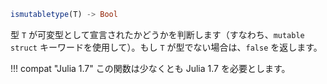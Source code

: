 ```julia
ismutabletype(T) -> Bool
```

型 `T` が可変型として宣言されたかどうかを判断します（すなわち、`mutable struct` キーワードを使用して）。もし `T` が型でない場合は、`false` を返します。

!!! compat "Julia 1.7"
    この関数は少なくとも Julia 1.7 を必要とします。

